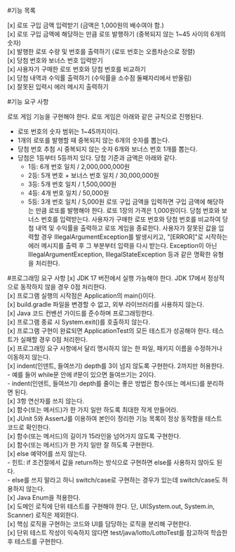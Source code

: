#기능 목록

[x] 로또 구입 금액 입력받기 (금액은 1,000원의 배수여야 함.)  
[x] 로또 구입 금액에 해당하는 만큼 로또 발행하기 (중복되지 않는 1~45 사이의 6개의 숫자)  
[x] 발행한 로또 수량 및 번호를 출력하기 (로또 번호는 오름차순으로 정렬)  
[x] 당첨 번호와 보너스 번호 입력받기  
[x] 사용자가 구매한 로또 번호와 당첨 번호를 비교하기  
[x] 당첨 내역과 수익률 출력하기 (수익률을 소수점 둘째자리에서 반올림)   
[x] 잘못된 입력시 에러 메시지 출력하기  
 


#기능 요구 사항

로또 게임 기능을 구현해야 한다. 로또 게임은 아래와 같은 규칙으로 진행된다.

- 로또 번호의 숫자 범위는 1~45까지이다.
- 1개의 로또를 발행할 때 중복되지 않는 6개의 숫자를 뽑는다.
- 당첨 번호 추첨 시 중복되지 않는 숫자 6개와 보너스 번호 1개를 뽑는다.
- 당첨은 1등부터 5등까지 있다. 당첨 기준과 금액은 아래와 같다.
    - 1등: 6개 번호 일치 / 2,000,000,000원
    - 2등: 5개 번호 + 보너스 번호 일치 / 30,000,000원
    - 3등: 5개 번호 일치 / 1,500,000원
    - 4등: 4개 번호 일치 / 50,000원
    - 5등: 3개 번호 일치 / 5,000원
로또 구입 금액을 입력하면 구입 금액에 해당하는 만큼 로또를 발행해야 한다.
로또 1장의 가격은 1,000원이다.
당첨 번호와 보너스 번호를 입력받는다.
사용자가 구매한 로또 번호와 당첨 번호를 비교하여 당첨 내역 및 수익률을 출력하고 로또 게임을 종료한다.
사용자가 잘못된 값을 입력할 경우 IllegalArgumentException를 발생시키고, "[ERROR]"로 시작하는 에러 메시지를 출력 후 그 부분부터 입력을 다시 받는다.
Exception이 아닌 IllegalArgumentException, IllegalStateException 등과 같은 명확한 유형을 처리한다.


#프로그래밍 요구 사항
[x] JDK 17 버전에서 실행 가능해야 한다. JDK 17에서 정상적으로 동작하지 않을 경우 0점 처리한다.  
[x] 프로그램 실행의 시작점은 Application의 main()이다.  
[x] build.gradle 파일을 변경할 수 없고, 외부 라이브러리를 사용하지 않는다.  
[x] Java 코드 컨벤션 가이드를 준수하며 프로그래밍한다.  
[x] 프로그램 종료 시 System.exit()를 호출하지 않는다.  
[x] 프로그램 구현이 완료되면 ApplicationTest의 모든 테스트가 성공해야 한다. 테스트가 실패할 경우 0점 처리한다.  
[x] 프로그래밍 요구 사항에서 달리 명시하지 않는 한 파일, 패키지 이름을 수정하거나 이동하지 않는다.  
[x] indent(인덴트, 들여쓰기) depth를 3이 넘지 않도록 구현한다. 2까지만 허용한다.  
	- 예를 들어 while문 안에 if문이 있으면 들여쓰기는 2이다.  
	- indent(인덴트, 들여쓰기) depth를 줄이는 좋은 방법은 함수(또는 메서드)를 분리하면 된다.  
[x] 3항 연산자를 쓰지 않는다.  
[x] 함수(또는 메서드)가 한 가지 일만 하도록 최대한 작게 만들어라.  
[x] JUnit 5와 AssertJ를 이용하여 본인이 정리한 기능 목록이 정상 동작함을 테스트 코드로 확인한다.  
[x] 함수(또는 메서드)의 길이가 15라인을 넘어가지 않도록 구현한다.  
[x] 함수(또는 메서드)가 한 가지 일만 잘 하도록 구현한다.  
[x] else 예약어를 쓰지 않는다.  
	- 힌트: if 조건절에서 값을 return하는 방식으로 구현하면 else를 사용하지 않아도 된다.  
	- else를 쓰지 말라고 하니 switch/case로 구현하는 경우가 있는데 switch/case도 허용하지 않는다.  
[x] Java Enum을 적용한다.  
[x] 도메인 로직에 단위 테스트를 구현해야 한다. 단, UI(System.out, System.in, Scanner) 로직은 제외한다.  
[x] 핵심 로직을 구현하는 코드와 UI를 담당하는 로직을 분리해 구현한다.  
[x] 단위 테스트 작성이 익숙하지 않다면 test/java/lotto/LottoTest를 참고하여 학습한 후 테스트를 구현한다.